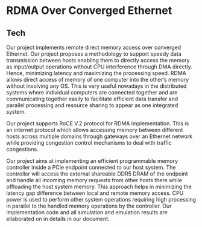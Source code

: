 # RDMA Over Converged Ethernet




## Tech

Our project implements remote direct memory access over converged Ethernet. Our project proposes a methodology to support speedy data transmission between hosts enabling them to directly access the memory as input/output operations without CPU interference through DMA directly. Hence, minimizing latency and maximizing the processing speed. RDMA allows direct access of memory of one computer into the other’s memory without involving any OS. This is very useful nowadays in the distributed systems where individual computers are connected together and are communicating together easily to facilitate efficient data transfer and parallel processing and resource sharing to appear as one integrated system.

Our project supports RoCE V.2 protocol for RDMA implementation. This is an internet protocol which allows accessing memory between different hosts across multiple domains through gateways over an Ethernet network while providing congestion control mechanisms to deal with traffic congestions.

Our project aims at implementing an efficient programmable memory controller inside a PCIe endpoint connected to our host system. The controller will access the external shareable DDR5 DRAM of the endpoint and handle all incoming memory requests from other hosts there while offloading the host system memory. This approach helps in minimizing the latency gap difference between local and remote memory access. CPU power is used to perform other system operations requiring high processing in parallel to the handled memory operations by the controller. 
Our implementation code and all simulation and emulation results are ellaborated on in details in our document.






